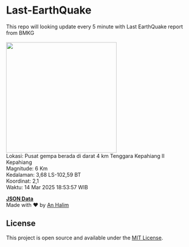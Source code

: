 # Last-EarthQuake
This repo will looking update every 5 minute with Last EarthQuake report from BMKG
<br>
<br>
<img src="undefined" width="300"/>
<br>
Lokasi: Pusat gempa berada di darat 4 km Tenggara Kepahiang  II Kepahiang <br>
Magnitude: 6 Km <br>
Kedalaman: 3,68 LS-102,59 BT <br>
Koordinat: 2,1 <br>
Waktu: 14 Mar 2025 18:53:57 WIB <br>

<a href="./data/data.json">**JSON Data**</a>
<br>
Made with ❤️ by <a href="https://github.com/an-halim">An Halim</a>
## License

This project is open source and available under the [MIT License](LICENSE).
